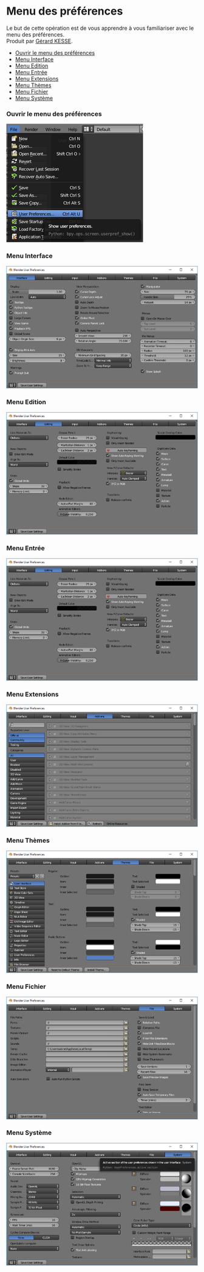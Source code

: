 # Menu des préférences

Le but de cette opération est de vous apprendre à vous familiariser avec le menu des préférences.  
Produit par 
[Gérard KESSE](https://github.com/gkesse/ "https://github.com/gkesse").

* [Ouvrir le menu des préférences](#ouvrir-le-menu-des-préférences "Ouvrir le menu des préférences") 
* [Menu Interface](#menu-interface "Menu Interface") 
* [Menu Edition](#menu-edition "Menu Edition") 
* [Menu Entrée](#menu-entrée "Menu Entrée") 
* [Menu Extensions](#menu-extensions "Menu Extensions") 
* [Menu Thèmes](#menu-thèmes "Menu Thèmes") 
* [Menu Fichier](#menu-fichier "Menu Fichier") 
* [Menu Système](#menu-système "Menu Système") 

### Ouvrir le menu des préférences

![Image](https://raw.githubusercontent.com/gkesse/ReadyBlender/master/Notion/img/Preferences.png)

### Menu Interface

![Image](https://raw.githubusercontent.com/gkesse/ReadyBlender/master/Notion/img/Preferences_Interface.png)

### Menu Edition

![Image](https://raw.githubusercontent.com/gkesse/ReadyBlender/master/Notion/img/Preferences_Edition.png)

### Menu Entrée

![Image](https://raw.githubusercontent.com/gkesse/ReadyBlender/master/Notion/img/Preferences_Edition.png)

### Menu Extensions

![Image](https://raw.githubusercontent.com/gkesse/ReadyBlender/master/Notion/img/Preferences_Extension.png)

### Menu Thèmes

![Image](https://raw.githubusercontent.com/gkesse/ReadyBlender/master/Notion/img/Preferences_Theme.png)

### Menu Fichier

![Image](https://raw.githubusercontent.com/gkesse/ReadyBlender/master/Notion/img/Preferences_Fichier.png)

### Menu Système

![Image](https://raw.githubusercontent.com/gkesse/ReadyBlender/master/Notion/img/Preferences_Systeme.png)

